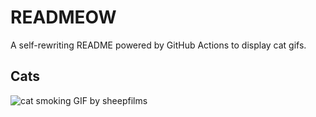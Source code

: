# READMEOW

A self-rewriting README powered by GitHub Actions to display cat gifs.

## Cats

![cat smoking GIF by sheepfilms](https://media4.giphy.com/media/l0ExdMHUDKteztyfe/200.gif?cid=9acd02daeqm6bi5d7uzi6vbz7riu6dtvqk2lq0cqazmgxsxw&ep=v1_gifs_search&rid=200.gif&ct=g)
